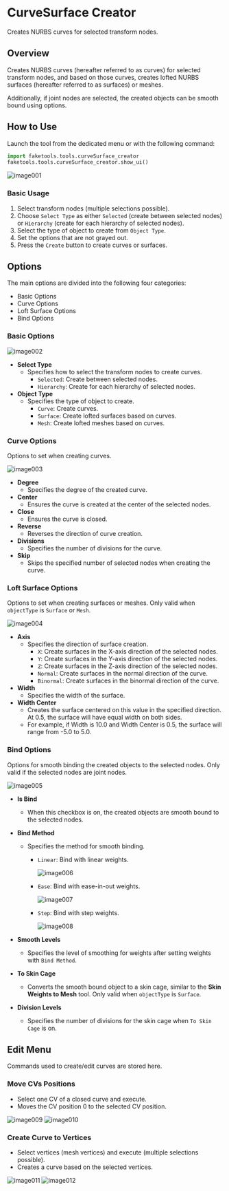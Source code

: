 # CurveSurface Creator

Creates NURBS curves for selected transform nodes.

## Overview

Creates NURBS curves (hereafter referred to as curves) for selected transform nodes, and based on those curves, creates lofted NURBS surfaces (hereafter referred to as surfaces) or meshes.

Additionally, if joint nodes are selected, the created objects can be smooth bound using options.

## How to Use

Launch the tool from the dedicated menu or with the following command:

```python
import faketools.tools.curveSurface_creator
faketools.tools.curveSurface_creator.show_ui()
```

![image001](images/curveSurface_creator/image001.png)

### Basic Usage

1. Select transform nodes (multiple selections possible).
2. Choose `Select Type` as either `Selected` (create between selected nodes) or `Hierarchy` (create for each hierarchy of selected nodes).
3. Select the type of object to create from `Object Type`.
4. Set the options that are not grayed out.
5. Press the `Create` button to create curves or surfaces.

## Options

The main options are divided into the following four categories:

* Basic Options
* Curve Options
* Loft Surface Options
* Bind Options

### Basic Options

![image002](images/curveSurface_creator/image002.png)

* **Select Type**
  * Specifies how to select the transform nodes to create curves.
    * `Selected`: Create between selected nodes.
    * `Hierarchy`: Create for each hierarchy of selected nodes.
* **Object Type**
  * Specifies the type of object to create.
    * `Curve`: Create curves.
    * `Surface`: Create lofted surfaces based on curves.
    * `Mesh`: Create lofted meshes based on curves.

### Curve Options

Options to set when creating curves.

![image003](images/curveSurface_creator/image003.png)

* **Degree**
  * Specifies the degree of the created curve.
* **Center**
  * Ensures the curve is created at the center of the selected nodes.
* **Close**
  * Ensures the curve is closed.
* **Reverse**
  * Reverses the direction of curve creation.
* **Divisions**
  * Specifies the number of divisions for the curve.
* **Skip**
  * Skips the specified number of selected nodes when creating the curve.

### Loft Surface Options

Options to set when creating surfaces or meshes. Only valid when `objectType` is `Surface` or `Mesh`.

![image004](images/curveSurface_creator/image004.png)

* **Axis**
  * Specifies the direction of surface creation.
    * `X`: Create surfaces in the X-axis direction of the selected nodes.
    * `Y`: Create surfaces in the Y-axis direction of the selected nodes.
    * `Z`: Create surfaces in the Z-axis direction of the selected nodes.
    * `Normal`: Create surfaces in the normal direction of the curve.
    * `Binormal`: Create surfaces in the binormal direction of the curve.
* **Width**
  * Specifies the width of the surface.
* **Width Center**
  * Creates the surface centered on this value in the specified direction. At 0.5, the surface will have equal width on both sides.
  * For example, if Width is 10.0 and Width Center is 0.5, the surface will range from -5.0 to 5.0.

### Bind Options

Options for smooth binding the created objects to the selected nodes. Only valid if the selected nodes are joint nodes.

![image005](images/curveSurface_creator/image005.png)

* **Is Bind**
  * When this checkbox is on, the created objects are smooth bound to the selected nodes.
* **Bind Method**
  * Specifies the method for smooth binding.
    * `Linear`: Bind with linear weights.

      ![image006](images/curveSurface_creator/image006.png)

    * `Ease`: Bind with ease-in-out weights.
    
      ![image007](images/curveSurface_creator/image007.png)

    * `Step`: Bind with step weights.
    
      ![image008](images/curveSurface_creator/image008.png)

* **Smooth Levels**
  * Specifies the level of smoothing for weights after setting weights with `Bind Method`.
* **To Skin Cage**
  * Converts the smooth bound object to a skin cage, similar to the **Skin Weights to Mesh** tool. Only valid when `objectType` is `Surface`.
* **Division Levels**
  * Specifies the number of divisions for the skin cage when `To Skin Cage` is on.

## Edit Menu

Commands used to create/edit curves are stored here.

### Move CVs Positions

* Select one CV of a closed curve and execute.
* Moves the CV position 0 to the selected CV position.

![image009](images/curveSurface_creator/image009.png) ![image010](images/curveSurface_creator/image010.png)

### Create Curve to Vertices

* Select vertices (mesh vertices) and execute (multiple selections possible).
* Creates a curve based on the selected vertices.
  
![image011](images/curveSurface_creator/image011.png) ![image012](images/curveSurface_creator/image012.png)
